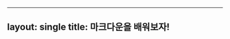 
----
layout: single
title: 마크다운을 배워보자!
----


<script src="https://gist.github.com/ihoneymon/652be052a0727ad59601.js"></script>


